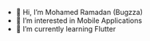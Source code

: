 - 👋 Hi, I’m Mohamed Ramadan (Bugzza)
- 👀 I’m interested in Mobile Applications
- 🌱 I’m currently learning Flutter

